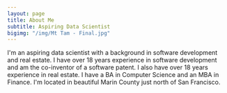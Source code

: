 ```yaml
---
layout: page
title: About Me
subtitle: Aspiring Data Scientist
bigimg: "/img/Mt Tam - Final.jpg"
---
```


I'm an aspiring data scientist with a background in software development and real estate.  I have over 18 years experience in software development and am the co-inventor of a software patent.  I also have over 18 years experience in real estate.  I have a BA in Computer Science and an MBA in Finance.  I'm located in beautiful Marin County just north of San Francisco.

